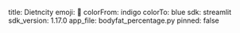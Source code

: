 title: Dietncity
emoji: 🏢
colorFrom: indigo
colorTo: blue
sdk: streamlit
sdk_version: 1.17.0
app_file: bodyfat_percentage.py
pinned: false
